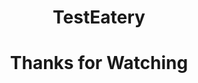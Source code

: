 <!DOCTYPE html>
<html>
<head>
</head>
<body>

<h1 align="center">TestEatery</h2>
<h1 align="center">Thanks for Watching</h2>

</body>
</html>
